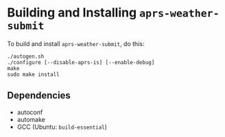 # Building and Installing `aprs-weather-submit`
To build and install `aprs-weather-submit`, do this:

```console
./autogen.sh
./configure [--disable-aprs-is] [--enable-debug]
make
sudo make install
```
## Dependencies
* autoconf
* automake
* GCC (Ubuntu: `build-essential`)